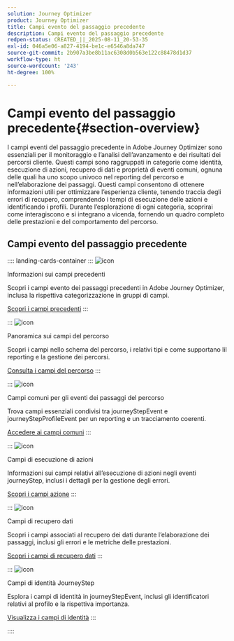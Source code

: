 ```yaml
---
solution: Journey Optimizer
product: Journey Optimizer
title: Campi evento del passaggio precedente
description: Campi evento del passaggio precedente
redpen-status: CREATED_||_2025-08-11_20-53-35
exl-id: 046a5e06-a827-4194-be1c-e6546a8da747
source-git-commit: 2b907a3be8b11ac6308d0b563e122c88478d1d37
workflow-type: ht
source-wordcount: '243'
ht-degree: 100%

---
```


# Campi evento del passaggio precedente{#section-overview}

I campi eventi del passaggio precedente in Adobe Journey Optimizer sono essenziali per il monitoraggio e l’analisi dell’avanzamento e dei risultati dei percorsi cliente. Questi campi sono raggruppati in categorie come identità, esecuzione di azioni, recupero di dati e proprietà di eventi comuni, ognuna delle quali ha uno scopo univoco nel reporting del percorso e nell’elaborazione dei passaggi. Questi campi consentono di ottenere informazioni utili per ottimizzare l’esperienza cliente, tenendo traccia degli errori di recupero, comprendendo i tempi di esecuzione delle azioni e identificando i profili. Durante l’esplorazione di ogni categoria, scoprirai come interagiscono e si integrano a vicenda, fornendo un quadro completo delle prestazioni e del comportamento del percorso.

## Campi evento del passaggio precedente

:::: landing-cards-container
:::
![icon](https://cdn.experienceleague.adobe.com/icons/book.svg)

Informazioni sui campi precedenti

Scopri i campi evento dei passaggi precedenti in Adobe Journey Optimizer, inclusa la rispettiva categorizzazione in gruppi di campi.

[Scopri i campi precedenti](../using/reports/sharing-legacy-fields.md)
:::

:::
![icon](https://cdn.experienceleague.adobe.com/icons/chart-line.svg)

Panoramica sui campi del percorso

Scopri i campi nello schema del percorso, i relativi tipi e come supportano lil reporting e la gestione dei percorsi.

[Consulta i campi del percorso](../using/reports/sharing-journey-fields.md)
:::

:::
![icon](https://cdn.experienceleague.adobe.com/icons/list-check.svg)

Campi comuni per gli eventi dei passaggi del percorso

Trova campi essenziali condivisi tra journeyStepEvent e journeyStepProfileEvent per un reporting e un tracciamento coerenti.

[Accedere ai campi comuni](../using/reports/sharing-common-fields.md)
:::

:::
![icon](https://cdn.experienceleague.adobe.com/icons/gear.svg)

Campi di esecuzione di azioni

Informazioni sui campi relativi all’esecuzione di azioni negli eventi journeyStep, inclusi i dettagli per la gestione degli errori.

[Scopri i campi azione](../using/reports/sharing-execution-fields.md)
:::

:::
![icon](https://cdn.experienceleague.adobe.com/icons/code-branch.svg?lang=it)

Campi di recupero dati

Scopri i campi associati al recupero dei dati durante l’elaborazione dei passaggi, inclusi gli errori e le metriche delle prestazioni.

[Scopri i campi di recupero dati](../using/reports/sharing-fetch-fields.md)
:::

:::
![icon](https://cdn.experienceleague.adobe.com/icons/bullseye.svg)

Campi di identità JourneyStep

Esplora i campi di identità in journeyStepEvent, inclusi gli identificatori relativi al profilo e la rispettiva importanza.

[Visualizza i campi di identità](../using/reports/sharing-identity-fields.md)
:::

::::
